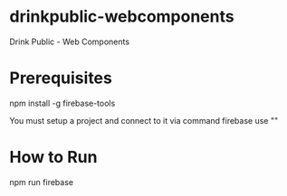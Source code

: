 # drinkpublic-webcomponents
Drink Public - Web Components

# Prerequisites
npm install -g firebase-tools

You must setup a project and connect to it via command firebase use "<projectname>"

# How to Run
npm run firebase